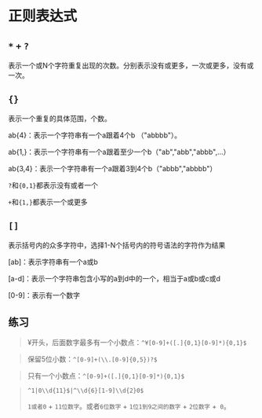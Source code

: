 # 正则表达式

## `*` `+` `?`

表示一个或N个字符重复出现的次数。分别表示没有或更多，一次或更多，没有或一次。

## `{} `

表示一个重复的具体范围，个数。

ab{4}：表示一个字符串有一个a跟着4个b （"abbbb"）。

ab{1,}：表示一个字符串有一个a跟着至少一个b（"ab","abb","abbb",...）

ab{3,4}：表示一个字符串有一个a跟着3到4个b（"abbb","abbbb"）

`?`和`{0,1}`都表示没有或者一个

`+`和`{1,}`都表示一个或更多

## `[]`

表示括号内的众多字符中，选择1-N个括号内的符号语法的字符作为结果

[ab]：表示字符串有一个a或b

[a-d]：表示一个字符串包含小写的a到d中的一个，相当于a或b或c或d

[0-9]：表示有一个数字

## 练习

> ¥开头，后面数字最多有一个小数点：`^¥[0-9]+([.]{0,1}[0-9]*){0,1}$`

> 保留5位小数：`^[0-9]+(\\.[0-9]{0,5})?$`

> 只有一个小数点：`^[0-9]+([.]{0,1}[0-9]*){0,1}$`

> `^1|0\\d{11}$|^\\d{6}[1-9]\\d{2}0$`
>
> `1或者0` + `11位数字`。或者`6位数字` + `1位1到9之间的数字` + `2位数字` +` 0`。
